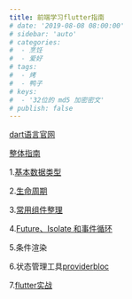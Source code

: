```yaml
---
title: 前端学习flutter指南
# date: '2019-08-08 08:00:00'
# sidebar: 'auto'
# categories:
#  - 烹饪
#  - 爱好
# tags:
#  - 烤
#  - 鸭子
# keys:
#  - '32位的 md5 加密密文'
# publish: false
---
```


[dart语言官网](https://dart.cn/samples)

[整体指南](https://zhuanlan.zhihu.com/p/97653115)

1.[基本数据类型](https://www.jianshu.com/p/5c46aea2d1fd)

2.[生命周期](https://www.jianshu.com/p/7e8dff26f81a)

3.[常用组件整理](https://www.jianshu.com/p/bbefc7c27cfc)

4.[Future、Isolate 和事件循环](https://www.jianshu.com/p/0aefa62372c6)

5.条件渲染

6.状态管理工具[provider](https://www.jianshu.com/p/7085019c4228)[bloc](https://www.jianshu.com/p/d741a5ff9839)

7.[flutter实战](https://book.flutterchina.club/chapter7/provider.html#_7-3-1-provider)